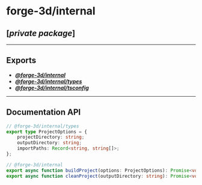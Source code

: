 # forge-3d/internal

## [*private package*]

---

## Exports

<!-- prettier-ignore -->
- [***@forge-3d/internal***](./index.js)
- [***@forge-3d/internal/types***](./src/types.d.ts)
- [***@forge-3d/internal/tsconfig***](./tsconfig.base.json)

---

## Documentation API

```ts
// @forge-3d/internal/types
export type ProjectOptions = {
    projectDirectory: string;
    outputDirectory: string;
    importPaths: Record<string, string[]>;
};

// @forge-3d/internal
export async function buildProject(options: ProjectOptions): Promise<void>;
export async function cleanProject(outputDirectory: string): Promise<void>;
```
